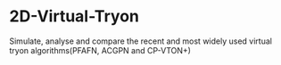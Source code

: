 # 2D-Virtual-Tryon
Simulate, analyse and compare the recent and most widely used virtual tryon algorithms(PFAFN, ACGPN and CP-VTON+)
